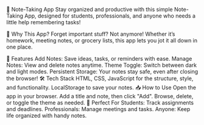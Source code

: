 📒 Note-Taking App
Stay organized and productive with this simple Note-Taking App, designed for students, professionals, and anyone who needs a little help remembering tasks!

🌟 Why This App?
Forget important stuff? Not anymore! Whether it’s homework, meeting notes, or grocery lists, this app lets you jot it all down in one place.

🚀 Features
Add Notes: Save ideas, tasks, or reminders with ease.
Manage Notes: View and delete notes anytime.
Theme Toggle: Switch between dark and light modes.
Persistent Storage: Your notes stay safe, even after closing the browser!
🛠️ Tech Stack
HTML, CSS, JavaScript for the structure, style, and functionality.
LocalStorage to save your notes.
📥 How to Use
Open the app in your browser.
Add a title and note, then click "Add".
Browse, delete, or toggle the theme as needed.
🎯 Perfect For
Students: Track assignments and deadlines.
Professionals: Manage meetings and tasks.
Anyone: Keep life organized with handy notes.
